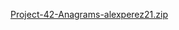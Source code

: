[Project-42-Anagrams-alexperez21.zip](https://github.com/alexperez21/Procedural-Object-Oriented-Programming-2022/files/10610041/Project-42-Anagrams-alexperez21.zip)
